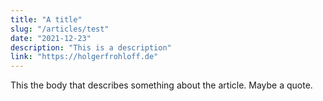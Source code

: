 ```yaml
---
title: "A title"
slug: "/articles/test"
date: "2021-12-23"
description: "This is a description"
link: "https://holgerfrohloff.de"
---
```


This the body that describes something about the article. Maybe a quote.